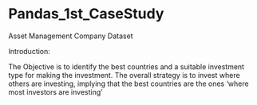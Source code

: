 # Pandas_1st_CaseStudy
Asset Management Company Dataset

Introduction:

The Objective is to identify the best countries and a suitable investment type for making the
investment. The overall strategy is to invest where others are investing, implying that the best
countries are the ones ‘where most investors are investing’
